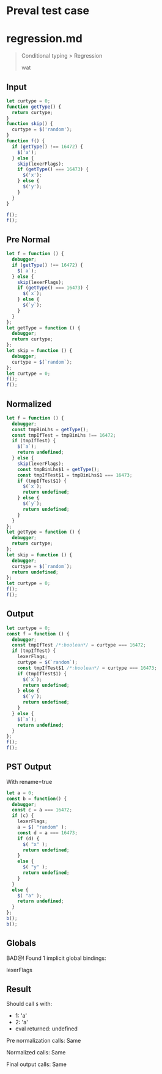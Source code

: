 # Preval test case

# regression.md

> Conditional typing > Regression
>
> wat

## Input

`````js filename=intro
let curtype = 0;
function getType() {
  return curtype;
}
function skip() {
  curtype = $('random');
}
function f() {
  if (getType() !== 16472) {
    $('a');
  } else {
    skip(lexerFlags);
    if (getType() === 16473) {
      $('x');
    } else {
      $('y');
    }
  }
}

f();
f();
`````

## Pre Normal


`````js filename=intro
let f = function () {
  debugger;
  if (getType() !== 16472) {
    $(`a`);
  } else {
    skip(lexerFlags);
    if (getType() === 16473) {
      $(`x`);
    } else {
      $(`y`);
    }
  }
};
let getType = function () {
  debugger;
  return curtype;
};
let skip = function () {
  debugger;
  curtype = $(`random`);
};
let curtype = 0;
f();
f();
`````

## Normalized


`````js filename=intro
let f = function () {
  debugger;
  const tmpBinLhs = getType();
  const tmpIfTest = tmpBinLhs !== 16472;
  if (tmpIfTest) {
    $(`a`);
    return undefined;
  } else {
    skip(lexerFlags);
    const tmpBinLhs$1 = getType();
    const tmpIfTest$1 = tmpBinLhs$1 === 16473;
    if (tmpIfTest$1) {
      $(`x`);
      return undefined;
    } else {
      $(`y`);
      return undefined;
    }
  }
};
let getType = function () {
  debugger;
  return curtype;
};
let skip = function () {
  debugger;
  curtype = $(`random`);
  return undefined;
};
let curtype = 0;
f();
f();
`````

## Output


`````js filename=intro
let curtype = 0;
const f = function () {
  debugger;
  const tmpIfTest /*:boolean*/ = curtype === 16472;
  if (tmpIfTest) {
    lexerFlags;
    curtype = $(`random`);
    const tmpIfTest$1 /*:boolean*/ = curtype === 16473;
    if (tmpIfTest$1) {
      $(`x`);
      return undefined;
    } else {
      $(`y`);
      return undefined;
    }
  } else {
    $(`a`);
    return undefined;
  }
};
f();
f();
`````

## PST Output

With rename=true

`````js filename=intro
let a = 0;
const b = function() {
  debugger;
  const c = a === 16472;
  if (c) {
    lexerFlags;
    a = $( "random" );
    const d = a === 16473;
    if (d) {
      $( "x" );
      return undefined;
    }
    else {
      $( "y" );
      return undefined;
    }
  }
  else {
    $( "a" );
    return undefined;
  }
};
b();
b();
`````

## Globals

BAD@! Found 1 implicit global bindings:

lexerFlags

## Result

Should call `$` with:
 - 1: 'a'
 - 2: 'a'
 - eval returned: undefined

Pre normalization calls: Same

Normalized calls: Same

Final output calls: Same
